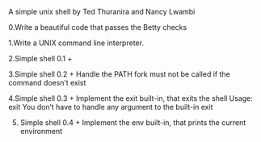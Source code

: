 A simple unix shell by Ted Thuranira and Nancy Lwambi

0.Write a beautiful code that passes the Betty checks

1.Write a UNIX command line interpreter.

2.Simple shell 0.1 +

3.Simple shell 0.2 +
Handle the PATH
fork must not be called if the command doesn’t exist

4.Simple shell 0.3 +
Implement the exit built-in, that exits the shell
Usage: exit
You don’t have to handle any argument to the built-in exit

5. Simple shell 0.4 +
Implement the env built-in, that prints the current environment